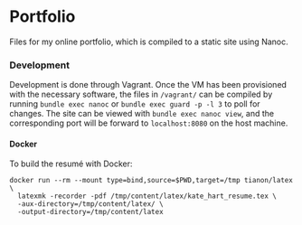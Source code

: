 # Portfolio
Files for my online portfolio, which is compiled to a static site using Nanoc.

### Development
Development is done through Vagrant. Once the VM has been provisioned with the necessary software, the files in `/vagrant/` can be compiled by running `bundle exec nanoc` or `bundle exec guard -p -l 3` to poll for changes. The site can be viewed with `bundle exec nanoc view`, and the corresponding port will be forward to `localhost:8080` on the host machine.

#### Docker
To build the resumé with Docker:

    docker run --rm --mount type=bind,source=$PWD,target=/tmp tianon/latex \
      latexmk -recorder -pdf /tmp/content/latex/kate_hart_resume.tex \
      -aux-directory=/tmp/content/latex/ \
      -output-directory=/tmp/content/latex

